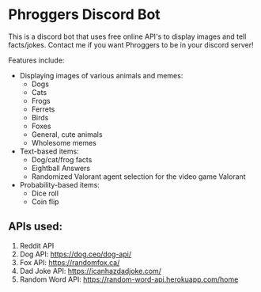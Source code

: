 # Phroggers Discord Bot
This is a discord bot that uses free online API's to display images and tell facts/jokes. Contact me if you want Phroggers to be in your discord server!

Features include: 
- Displaying images of various animals and memes:
  - Dogs
  - Cats
  - Frogs
  - Ferrets
  - Birds
  - Foxes
  - General, cute animals
  - Wholesome memes
- Text-based items:
  - Dog/cat/frog facts
  - Eightball Answers
  - Randomized Valorant agent selection for the video game Valorant
- Probability-based items:
  - Dice roll
  - Coin flip

## APIs used:
1. Reddit API
2. Dog API: https://dog.ceo/dog-api/ 
3. Fox API: https://randomfox.ca/
4. Dad Joke API: https://icanhazdadjoke.com/
5. Random Word API: https://random-word-api.herokuapp.com/home
